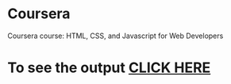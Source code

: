 # Coursera
Coursera course: HTML, CSS, and Javascript for Web Developers

# To see the output [CLICK HERE](https://tusharaseri.github.io/coursera/)
